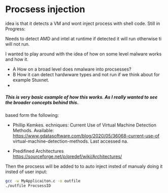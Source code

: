# Procsess injection
idea is that it detects a VM and wont inject process with shell code. 
Still in Progress:

Needs to detect AMD and intel at runtime if detected it will run otherwise ti will not run. 

I wanted to play around with the idea of how on some level malware works and how it. 
- A How on a broad level does nmalware into procsesses?
-  B How it can detect hardwware types and not run if we think about for example Stuxnet.
-   
##### This is very basic example of how this works. As I really wanted to see the broader concepts behind this. 

based form the following:



- Phillip Kemkes.  echniques: Current Use of Virtual Machine Detection Methods. Available: https://www.gdatasoftware.com/blog/2020/05/36068-current-use-of virtual-machine-detection-methods. Last accessed na.

- Predifined Architectures https://sourceforge.net/p/predef/wiki/Architectures/ 



Then the procsess will be added to to auto inject insted of manualy doing it insted of user input:

```bash
gcc -w MyApplicaiton.c -o outfile 
./outfile ProcsessID
````
